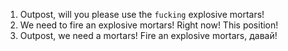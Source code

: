 1. Outpost, will you please use the `fucking` explosive mortars!
2. We need to fire an explosive mortars! Right now! This position!
3. Outpost, we need a mortars! Fire an explosive mortars, давай!